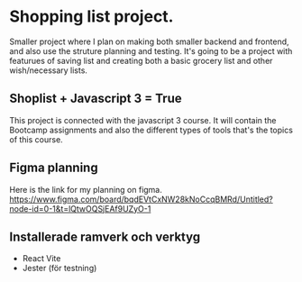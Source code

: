 # Shopping list project. 
Smaller project where I plan on making both smaller backend and frontend, and also use the struture planning and testing. 
It's going to be a project with featurues of saving list and creating both a basic grocery list and other wish/necessary lists. 


## Shoplist + Javascript 3 = True
This project is connected with the javascript 3 course. It will contain the Bootcamp assignments and also the different types of tools that's
the topics of this course. 

## Figma planning
Here is the link for my planning on figma. 
https://www.figma.com/board/bqdEVtCxNW28kNoCcqBMRd/Untitled?node-id=0-1&t=lQtwOQSjEAf9UZyO-1


## Installerade ramverk och verktyg
- React Vite 
- Jester (för testning)

